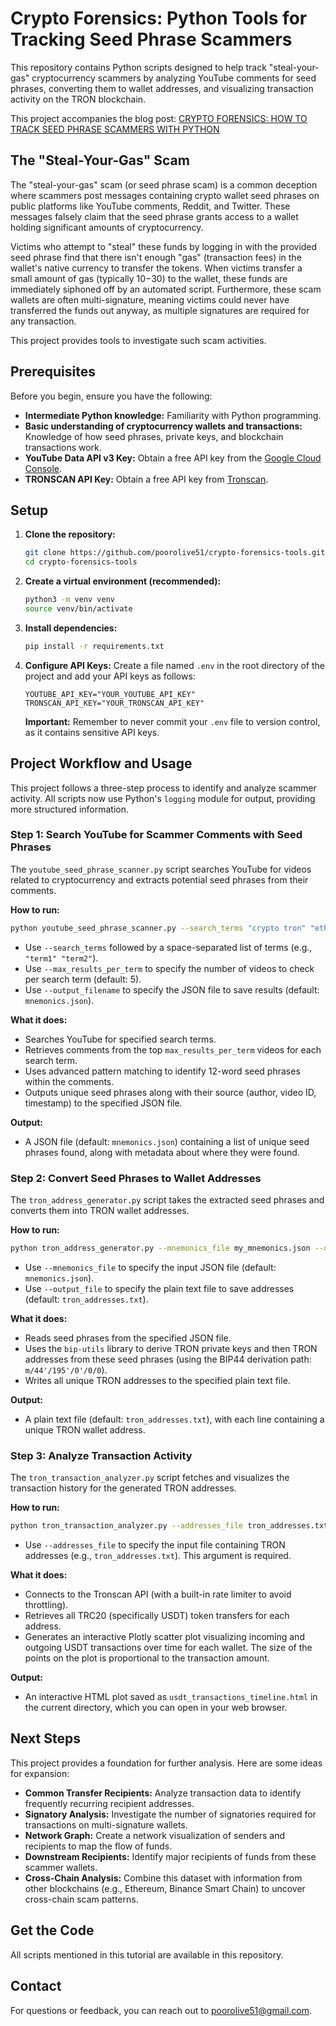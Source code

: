 # Crypto Forensics: Python Tools for Tracking Seed Phrase Scammers

This repository contains Python scripts designed to help track "steal-your-gas" cryptocurrency scammers by analyzing YouTube comments for seed phrases, converting them to wallet addresses, and visualizing transaction activity on the TRON blockchain.

This project accompanies the blog post: [CRYPTO FORENSICS: HOW TO TRACK SEED PHRASE SCAMMERS WITH PYTHON](https://medium.com/@poorolive51/crypto-forensics-python-tools-for-tracking-seed-phrase-scammers-571570c9b234)

## The "Steal-Your-Gas" Scam

The "steal-your-gas" scam (or seed phrase scam) is a common deception where scammers post messages containing crypto wallet seed phrases on public platforms like YouTube comments, Reddit, and Twitter. These messages falsely claim that the seed phrase grants access to a wallet holding significant amounts of cryptocurrency.

Victims who attempt to "steal" these funds by logging in with the provided seed phrase find that there isn't enough "gas" (transaction fees) in the wallet's native currency to transfer the tokens. When victims transfer a small amount of gas (typically $10-$30) to the wallet, these funds are immediately siphoned off by an automated script. Furthermore, these scam wallets are often multi-signature, meaning victims could never have transferred the funds out anyway, as multiple signatures are required for any transaction.

This project provides tools to investigate such scam activities.

## Prerequisites

Before you begin, ensure you have the following:

*   **Intermediate Python knowledge:** Familiarity with Python programming.
*   **Basic understanding of cryptocurrency wallets and transactions:** Knowledge of how seed phrases, private keys, and blockchain transactions work.
*   **YouTube Data API v3 Key:** Obtain a free API key from the [Google Cloud Console](https://console.cloud.google.com/apis/credentials).
*   **TRONSCAN API Key:** Obtain a free API key from [Tronscan](https://tronscan.org/api-keys).

## Setup

1.  **Clone the repository:**
    ```bash
    git clone https://github.com/poorolive51/crypto-forensics-tools.git
    cd crypto-forensics-tools
    ```

2.  **Create a virtual environment (recommended):**
    ```bash
    python3 -m venv venv
    source venv/bin/activate
    ```

3.  **Install dependencies:**
    ```bash
    pip install -r requirements.txt
    ```

4.  **Configure API Keys:**
    Create a file named `.env` in the root directory of the project and add your API keys as follows:

    ```
    YOUTUBE_API_KEY="YOUR_YOUTUBE_API_KEY"
    TRONSCAN_API_KEY="YOUR_TRONSCAN_API_KEY"
    ```
    **Important:** Remember to never commit your `.env` file to version control, as it contains sensitive API keys.

## Project Workflow and Usage

This project follows a three-step process to identify and analyze scammer activity. All scripts now use Python's `logging` module for output, providing more structured information.

### Step 1: Search YouTube for Scammer Comments with Seed Phrases

The `youtube_seed_phrase_scanner.py` script searches YouTube for videos related to cryptocurrency and extracts potential seed phrases from their comments.

**How to run:**
```bash
python youtube_seed_phrase_scanner.py --search_terms "crypto tron" "ethereum wallet" --max_results_per_term 10 --output_filename my_mnemonics.json
```
*   Use `--search_terms` followed by a space-separated list of terms (e.g., `"term1" "term2"`).
*   Use `--max_results_per_term` to specify the number of videos to check per search term (default: 5).
*   Use `--output_filename` to specify the JSON file to save results (default: `mnemonics.json`).

**What it does:**
*   Searches YouTube for specified search terms.
*   Retrieves comments from the top `max_results_per_term` videos for each search term.
*   Uses advanced pattern matching to identify 12-word seed phrases within the comments.
*   Outputs unique seed phrases along with their source (author, video ID, timestamp) to the specified JSON file.

**Output:**
*   A JSON file (default: `mnemonics.json`) containing a list of unique seed phrases found, along with metadata about where they were found.

### Step 2: Convert Seed Phrases to Wallet Addresses

The `tron_address_generator.py` script takes the extracted seed phrases and converts them into TRON wallet addresses.

**How to run:**
```bash
python tron_address_generator.py --mnemonics_file my_mnemonics.json --output_file my_tron_addresses.txt
```
*   Use `--mnemonics_file` to specify the input JSON file (default: `mnemonics.json`).
*   Use `--output_file` to specify the plain text file to save addresses (default: `tron_addresses.txt`).

**What it does:**
*   Reads seed phrases from the specified JSON file.
*   Uses the `bip-utils` library to derive TRON private keys and then TRON addresses from these seed phrases (using the BIP44 derivation path: `m/44'/195'/0'/0/0`).
*   Writes all unique TRON addresses to the specified plain text file.

**Output:**
*   A plain text file (default: `tron_addresses.txt`), with each line containing a unique TRON wallet address.

### Step 3: Analyze Transaction Activity

The `tron_transaction_analyzer.py` script fetches and visualizes the transaction history for the generated TRON addresses.

**How to run:**
```bash
python tron_transaction_analyzer.py --addresses_file tron_addresses.txt
```
*   Use `--addresses_file` to specify the input file containing TRON addresses (e.g., `tron_addresses.txt`). This argument is required.

**What it does:**
*   Connects to the Tronscan API (with a built-in rate limiter to avoid throttling).
*   Retrieves all TRC20 (specifically USDT) token transfers for each address.
*   Generates an interactive Plotly scatter plot visualizing incoming and outgoing USDT transactions over time for each wallet. The size of the points on the plot is proportional to the transaction amount.

**Output:**
*   An interactive HTML plot saved as `usdt_transactions_timeline.html` in the current directory, which you can open in your web browser.

## Next Steps

This project provides a foundation for further analysis. Here are some ideas for expansion:

*   **Common Transfer Recipients:** Analyze transaction data to identify frequently recurring recipient addresses.
*   **Signatory Analysis:** Investigate the number of signatories required for transactions on multi-signature wallets.
*   **Network Graph:** Create a network visualization of senders and recipients to map the flow of funds.
*   **Downstream Recipients:** Identify major recipients of funds from these scammer wallets.
*   **Cross-Chain Analysis:** Combine this dataset with information from other blockchains (e.g., Ethereum, Binance Smart Chain) to uncover cross-chain scam patterns.

## Get the Code

All scripts mentioned in this tutorial are available in this repository.

## Contact

For questions or feedback, you can reach out to poorolive51@gmail.com.